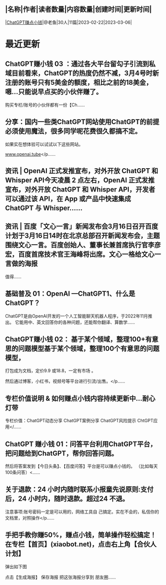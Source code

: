 |名称|作者|读者数量|内容数量|创建时间|更新时间|
---
|[ChatGPT赚点小钱](https://xiaobot.net/p/chatgpt513?refer=0b133df9-27dc-423b-8101-639049001c13)|@老鱼|30人|11篇|2023-02-22|2023-03-06|

# 最近更新
## ChatGPT赚小钱 03 ：通过各大平台留勾子引流到私域目前看来，ChatGPT的热度仍然不减，3月4号时新注册的账号只有5美金的额度，相比之前的18美金，嗯…只能说早点买的小伙伴赚了。

购买专栏/账号的小伙伴都有一份【Ch......
## 分享：国内一些类ChatGPT网站使用ChatGPT的前提必须使用魔法，很多同学呢花费很久都搞不定。

如果实在想体验可以试试以下这些网站。

www.openai.tube</p......
## 资讯 | OpenAI 正式发推宣布，对外开放 ChatGPT 和 Whisper API今天凌晨 2 点左右，OpenAI 正式发推宣布，对外开放 ChatGPT 和 Whisper API，开发者可以通过该 API，在 App 或产品中快速集成 ChatGPT 与 Whisper......
## 资讯 | 百度「文心一言」新闻发布会3月16日召开百度计划于3月16日14时在北京总部召开新闻发布会，主题围绕文心一言。百度创始人、董事长兼首席执行官李彦宏，百度首席技术官王海峰将出席。文心一格给文心一言做的海报

值得......
## 基础普及 01：OpenAI —ChatGPT1、什么是ChatGPT？
ChatGPT是由OpenAI开发的一个人工智能聊天机器人程序，于2022年11月推出。
它能用中、英文回答你的各种问题，还能帮你翻译、算数学......
## ChatGPT赚小钱 02： 基于某个领域，整理100+有意思的问题模型基于某个领域，整理100个有意思的问题模型，
打包成为文档，定价9.9 或18.8，一定有市场 。

然后通过博客，小红书，视频号等平台进行引流/出售。</p......
## 专栏价值说明 &amp; 如何赚点小钱内容持续更新中...耐心灯带

专栏价值：ChatGPT动态分享
ChatGPT案例分享
ChatGPT风险提示
ChtGPT应用</......
## ChatGPT 赚小钱 01：问答平台利用ChatGPT平台，把问题给到ChatGPT，帮你回答问题。

然后将答案发到【今日头条】、【百度问答】平台是可以赚点小钱的。
（比如每天100条问答）<......
## 关于退款：24 小时内随时联系小报童先说原则:支付后，24 小时内，随时退款。超过24 不退。

注意事项:账号密码一定是可以用的，网络工具自
己搞定。实在不会的，私信你的文档里，对照操作</p......
## 手把手教你赚50%，赚点小钱，简单操作轻松搞定！在专栏【首页】(xiaobot.net)，点击右上角【合伙人计划】
弹出如下图

点击【生成海报】
保存海报
把这张海报分享到 朋友圈......

